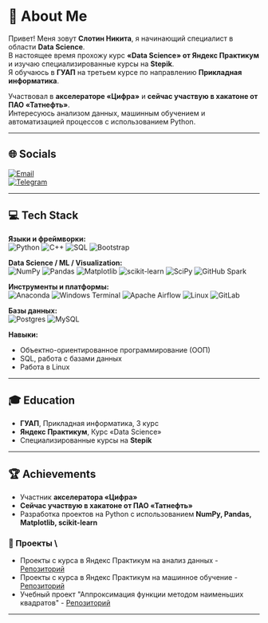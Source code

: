# 💫 About Me
Привет! Меня зовут **Слотин Никита**, я начинающий специалист в области **Data Science**.  
В настоящее время прохожу курс **«Data Science» от Яндекс Практикум** и изучаю специализированные курсы на **Stepik**.  
Я обучаюсь в **ГУАП** на третьем курсе по направлению **Прикладная информатика**.  

Участвовал в **акселераторе «Цифра»** и **сейчас участвую в хакатоне от ПАО «Татнефть»**.  
Интересуюсь анализом данных, машинным обучением и автоматизацией процессов с использованием Python.  

---

## 🌐 Socials
[![Email](https://img.shields.io/badge/Email-D14836?logo=gmail&logoColor=white)](mailto:nie.kita@yandex.ru)  
[![Telegram](https://img.shields.io/badge/Telegram-0088cc?logo=telegram&logoColor=white)](https://t.me/Argents0n)  

---

## 💻 Tech Stack

**Языки и фреймворки:**  
![Python](https://img.shields.io/badge/python-3670A0?style=for-the-badge&logo=python&logoColor=ffdd54) ![C++](https://img.shields.io/badge/c++-%2300599C.svg?style=for-the-badge&logo=c%2B%2B&logoColor=white) ![SQL](https://img.shields.io/badge/SQL-0064A5?style=for-the-badge&logo=sql&logoColor=white) ![Bootstrap](https://img.shields.io/badge/bootstrap-%238511FA.svg?style=for-the-badge&logo=bootstrap&logoColor=white)  

**Data Science / ML / Visualization:**  
![NumPy](https://img.shields.io/badge/numpy-%23013243.svg?style=for-the-badge&logo=numpy&logoColor=white) ![Pandas](https://img.shields.io/badge/pandas-%23150458.svg?style=for-the-badge&logo=pandas&logoColor=white) ![Matplotlib](https://img.shields.io/badge/Matplotlib-%23ffffff.svg?style=for-the-badge&logo=Matplotlib&logoColor=black) ![scikit-learn](https://img.shields.io/badge/scikit--learn-%23F7931E.svg?style=for-the-badge&logo=scikit-learn&logoColor=white) ![SciPy](https://img.shields.io/badge/SciPy-%230C55A5.svg?style=for-the-badge&logo=scipy&logoColor=white) ![GitHub Spark](https://img.shields.io/badge/GitHub_Spark-FF6C37?style=for-the-badge&logo=github&logoColor=white) 

**Инструменты и платформы:**  
![Anaconda](https://img.shields.io/badge/Anaconda-%2344A833.svg?style=for-the-badge&logo=anaconda&logoColor=white) ![Windows Terminal](https://img.shields.io/badge/Windows%20Terminal-%234D4D4D.svg?style=for-the-badge&logo=windows-terminal&logoColor=white) ![Apache Airflow](https://img.shields.io/badge/Apache%20Airflow-017CEE?style=for-the-badge&logo=Apache%20Airflow&logoColor=white) ![Linux](https://img.shields.io/badge/Linux-FCC624?style=for-the-badge&logo=linux&logoColor=black) ![GitLab](https://img.shields.io/badge/gitlab-%23181717.svg?style=for-the-badge&logo=gitlab&logoColor=white)  

**Базы данных:**  
![Postgres](https://img.shields.io/badge/postgres-%23316192.svg?style=for-the-badge&logo=postgresql&logoColor=white) ![MySQL](https://img.shields.io/badge/mysql-4479A1.svg?style=for-the-badge&logo=mysql&logoColor=white)  

**Навыки:**  
- Объектно-ориентированное программирование (ООП)  
- SQL, работа с базами данных  
- Работа в Linux  

---

## 🎓 Education
- **ГУАП**, Прикладная информатика, 3 курс  
- **Яндекс Практикум**, Курс «Data Science»  
- Специализированные курсы на **Stepik**  

---

## 🏆 Achievements
- Участник **акселератора «Цифра»**  
- **Сейчас участвую в хакатоне от ПАО «Татнефть»**  
- Разработка проектов на Python с использованием **NumPy, Pandas, Matplotlib, scikit-learn**  


### 📂 Проекты \ 
- Проекты с курса в Яндекс Практикум на анализ данных - [Репозиторий](https://github.com/Argents0n/Yandex_DataScience/tree/main/data_analytics)
- Проекты с курса в Яндекс Практикум на машинное обучение - [Репозиторий](https://github.com/Argents0n/Yandex_DataScience/tree/main/ML)
- Учебный проект "Аппроксимация функции методом наименьших квадратов" - [Репозиторий](https://github.com/Argents0n/Coursework_3rdSem)
---
